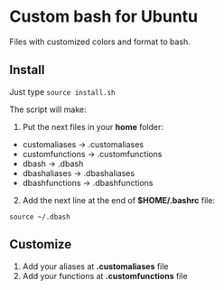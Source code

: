 # Custom bash for Ubuntu

Files with customized colors and format to bash.

## Install

Just type `source install.sh`

The script will make:

1. Put the next files in your **home** folder:
* customaliases -> .customaliases
* customfunctions -> .customfunctions
* dbash -> .dbash
* dbashaliases -> .dbashaliases
* dbashfunctions -> .dbashfunctions

2. Add the next line at the end of **$HOME/.bashrc** file:

```
source ~/.dbash
```

## Customize

1. Add your aliases at **.customaliases** file
2. Add your functions at **.customfunctions** file
